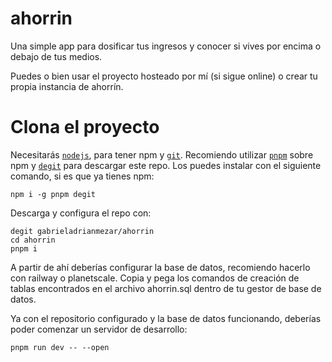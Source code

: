# ahorrin

Una simple app para dosificar tus ingresos y conocer si vives por encima o debajo de tus medios. 

Puedes o bien usar el proyecto hosteado por mí (si sigue online) o crear tu propia instancia de ahorrín.

# Clona el proyecto
Necesitarás [`nodejs`](https://nodejs.org/es), para tener npm y [`git`](https://git-scm.com/downloads).
Recomiendo utilizar [`pnpm`](https://pnpm.io/) sobre npm y [`degit`](https://github.com/Rich-Harris/degit) para descargar este repo.
Los puedes instalar con el siguiente comando, si es que ya tienes npm:
```
npm i -g pnpm degit
```

Descarga y configura el repo con:
```
degit gabrieladrianmezar/ahorrin
cd ahorrin
pnpm i
```

A partir de ahí deberías configurar la base de datos, recomiendo hacerlo con railway o planetscale. 
Copia y pega los comandos de creación de tablas encontrados en el archivo ahorrin.sql dentro de tu gestor de base de datos.

Ya con el repositorio configurado y la base de datos funcionando, deberías poder comenzar un servidor de desarrollo:
```
pnpm run dev -- --open
```


